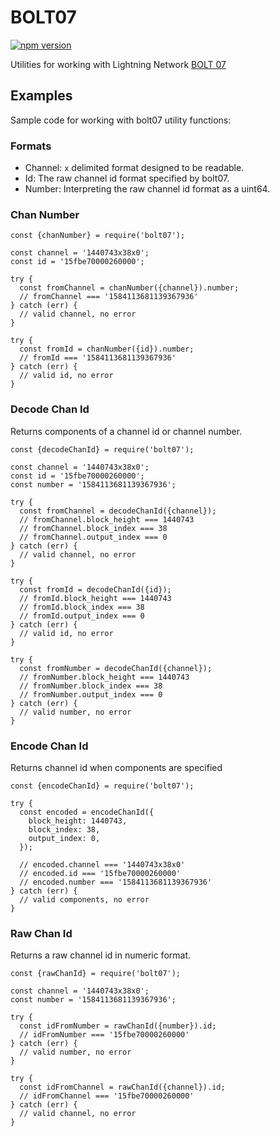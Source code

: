 # BOLT07

[![npm version](https://badge.fury.io/js/bolt07.svg)](https://badge.fury.io/js/bolt07)

Utilities for working with Lightning Network [BOLT 07](https://github.com/lightningnetwork/lightning-rfc/blob/master/07-routing-gossip.md)

## Examples

Sample code for working with bolt07 utility functions:

### Formats

- Channel: `x` delimited format designed to be readable.
- Id: The raw channel id format specified by bolt07.
- Number: Interpreting the raw channel id format as a uint64.

### Chan Number

    const {chanNumber} = require('bolt07');
    
    const channel = '1440743x38x0';
    const id = '15fbe70000260000';
    
    try {
      const fromChannel = chanNumber({channel}).number;
      // fromChannel === '1584113681139367936'
    } catch (err) {
      // valid channel, no error
    }
    
    try {
      const fromId = chanNumber({id}).number;
      // fromId === '1584113681139367936'
    } catch (err) {
      // valid id, no error
    }
    

### Decode Chan Id

Returns components of a channel id or channel number.

    const {decodeChanId} = require('bolt07');
    
    const channel = '1440743x38x0';
    const id = '15fbe70000260000';
    const number = '1584113681139367936';
    
    try {
      const fromChannel = decodeChanId({channel});
      // fromChannel.block_height === 1440743
      // fromChannel.block_index === 38
      // fromChannel.output_index === 0
    } catch (err) {
      // valid channel, no error
    }
    
    try {
      const fromId = decodeChanId({id});
      // fromId.block_height === 1440743
      // fromId.block_index === 38
      // fromId.output_index === 0
    } catch (err) {
      // valid id, no error
    }
    
    try {
      const fromNumber = decodeChanId({channel});
      // fromNumber.block_height === 1440743
      // fromNumber.block_index === 38
      // fromNumber.output_index === 0
    } catch (err) {
      // valid number, no error
    }

### Encode Chan Id

Returns channel id when components are specified

    const {encodeChanId} = require('bolt07');
    
    try {
      const encoded = encodeChanId({
        block_height: 1440743,
        block_index: 38,
        output_index: 0,
      });
      
      // encoded.channel === '1440743x38x0'
      // encoded.id === '15fbe70000260000'
      // encoded.number === '1584113681139367936'
    } catch (err) {
      // valid components, no error
    }

### Raw Chan Id

Returns a raw channel id in numeric format.

    const {rawChanId} = require('bolt07');
    
    const channel = '1440743x38x0';
    const number = '1584113681139367936';
    
    try {
      const idFromNumber = rawChanId({number}).id;
      // idFromNumber === '15fbe70000260000'
    } catch (err) {
      // valid number, no error
    }
    
    try {
      const idFromChannel = rawChanId({channel}).id;
      // idFromChannel === '15fbe70000260000'
    } catch (err) {
      // valid channel, no error
    }

